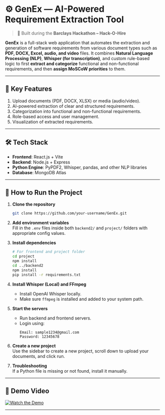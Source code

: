 # ⚙️ GenEx — AI-Powered Requirement Extraction Tool

> 🚀 Built during the **Barclays Hackathon – Hack-O-Hire**

**GenEx** is a full-stack web application that automates the extraction and generation of software requirements from various document types such as **PDF, DOCX, Excel, audio, and video** files. It combines **Natural Language Processing (NLP)**, **Whisper (for transcription)**, and custom rule-based logic to first **extract and categorize** functional and non-functional requirements, and then **assign MoSCoW priorities** to them.

---

## 🔑 Key Features

1. Upload documents (PDF, DOCX, XLSX) or media (audio/video).
2. AI-powered extraction of clear and structured requirements.
3. Categorization into functional and non-functional requirements.
4. Role-based access and user management.
5. Visualization of extracted requirements.

---

## 🛠️ Tech Stack

- **Frontend**: React.js + Vite
- **Backend**: Node.js + Express
- **Python Engine**: PyPDF2, Whisper, pandas, and other NLP libraries
- **Database**: MongoDB Atlas

---

## 🧪 How to Run the Project

1. **Clone the repository**
   ```bash
   git clone https://github.com/your-username/GenEx.git
   ```

2. **Add environment variables**  
   Fill in the `.env` files inside both `backend2/` and `project/` folders with appropriate config values.

3. **Install dependencies**
   ```bash
   # For frontend and project folder
   cd project
   npm install
   cd ../backend2
   npm install
   pip install -r requirements.txt
   ```

4. **Install Whisper (Local) and FFmpeg**
   - Install OpenAI Whisper locally.
   - Make sure `ffmpeg` is installed and added to your system path.

5. **Start the servers**
   - Run backend and frontend servers.
   - Login using:
     ```
     Email: sample1234@gmail.com
     Password: 12345678
     ```

6. **Create a new project**  
   Use the sidebar to create a new project, scroll down to upload your documents, and click run.

7. **Troubleshooting**  
   If a Python file is missing or not found, install it manually.

---

## 🎥 Demo Video

[![Watch the Demo](https://img.youtube.com/vi/-HBrsUHaIdY/0.jpg)](https://youtu.be/-HBrsUHaIdY)

---

